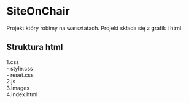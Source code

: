 SiteOnChair
============

Projekt który robimy na warsztatach.
Projekt składa się z grafik i html.

Struktura html
--------------


1.css  
    - style.css  
    - reset.css  
2.js  
3.images  
4.index.html  
